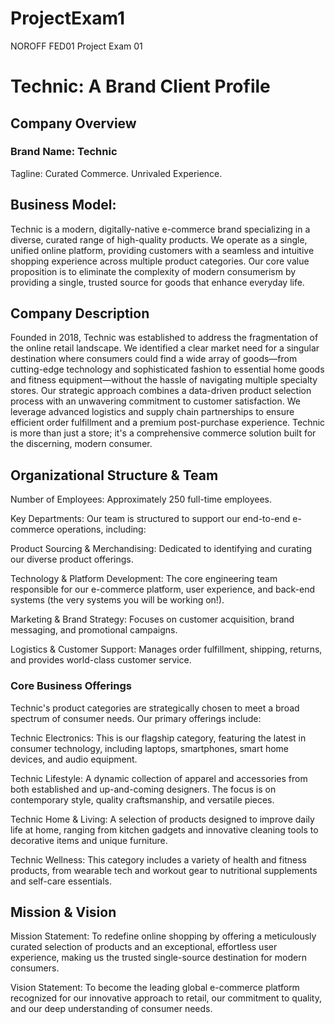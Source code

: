# ProjectExam1
NOROFF FED01 Project Exam 01


# Technic: A Brand Client Profile
## Company Overview
### Brand Name: Technic

Tagline: Curated Commerce. Unrivaled Experience.

## Business Model: 
Technic is a modern, digitally-native e-commerce brand specializing in a diverse, curated range of high-quality products. We operate as a single, unified online platform, providing customers with a seamless and intuitive shopping experience across multiple product categories. Our core value proposition is to eliminate the complexity of modern consumerism by providing a single, trusted source for goods that enhance everyday life.

## Company Description
Founded in 2018, Technic was established to address the fragmentation of the online retail landscape. We identified a clear market need for a singular destination where consumers could find a wide array of goods—from cutting-edge technology and sophisticated fashion to essential home goods and fitness equipment—without the hassle of navigating multiple specialty stores. Our strategic approach combines a data-driven product selection process with an unwavering commitment to customer satisfaction. We leverage advanced logistics and supply chain partnerships to ensure efficient order fulfillment and a premium post-purchase experience. Technic is more than just a store; it's a comprehensive commerce solution built for the discerning, modern consumer.

## Organizational Structure & Team
Number of Employees: Approximately 250 full-time employees.

Key Departments: Our team is structured to support our end-to-end e-commerce operations, including:

Product Sourcing & Merchandising: Dedicated to identifying and curating our diverse product offerings.

Technology & Platform Development: The core engineering team responsible for our e-commerce platform, user experience, and back-end systems (the very systems you will be working on!).

Marketing & Brand Strategy: Focuses on customer acquisition, brand messaging, and promotional campaigns.

Logistics & Customer Support: Manages order fulfillment, shipping, returns, and provides world-class customer service.

### Core Business Offerings
Technic's product categories are strategically chosen to meet a broad spectrum of consumer needs. Our primary offerings include:

Technic Electronics: This is our flagship category, featuring the latest in consumer technology, including laptops, smartphones, smart home devices, and audio equipment.

Technic Lifestyle: A dynamic collection of apparel and accessories from both established and up-and-coming designers. The focus is on contemporary style, quality craftsmanship, and versatile pieces.

Technic Home & Living: A selection of products designed to improve daily life at home, ranging from kitchen gadgets and innovative cleaning tools to decorative items and unique furniture.

Technic Wellness: This category includes a variety of health and fitness products, from wearable tech and workout gear to nutritional supplements and self-care essentials.

## Mission & Vision
Mission Statement: To redefine online shopping by offering a meticulously curated selection of products and an exceptional, effortless user experience, making us the trusted single-source destination for modern consumers.

Vision Statement: To become the leading global e-commerce platform recognized for our innovative approach to retail, our commitment to quality, and our deep understanding of consumer needs.
